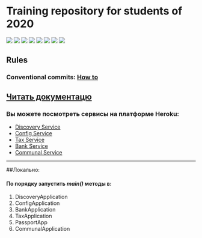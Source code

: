 ﻿
# Training repository for students of 2020

[![][super_linter img]][super_linter]
[![][codacy img]][codacy]
[![][codefactor img]][codefactor]
[![][depshield img]][depshield]
[![][snyk img]][snyk]
[![][dependabot img]][dependabot]
[![][travisci img]][travisci]
[![][sonar img]][sonar]

## Rules

### Conventional commits: [How to](https://www.conventionalcommits.org/en/v1.0.0/)

[super_linter]: https://github.com/marketplace/actions/super-linter
[super_linter img]: https://github.com/kostua16/UNC_2020_MS_TLT/workflows/Lint%20Code%20Base/badge.svg
[codacy]: https://www.codacy.com/gh/kostua16/UNC_2020_MS_TLT/dashboard?utm_source=github.com&amp;utm_medium=referral&amp;utm_content=kostua16/UNC_2020_MS_TLT&amp;utm_campaign=Badge_Grade
[codacy img]: https://app.codacy.com/project/badge/Grade/feaf6ddb9de643f2b4b8afa969775b9a
[codefactor]: https://www.codefactor.io/repository/github/kostua16/unc_2020_ms_tlt
[codefactor img]: https://www.codefactor.io/repository/github/kostua16/unc_2020_ms_tlt/badge
[depshield]: https://depshield.github.io
[depshield img]: https://depshield.sonatype.org/badges/kostua16/UNC_2020_MS_TLT/depshield.svg
[snyk]: https://snyk.io/test/github/kostua16/UNC_2020_MS_TLT?targetFile=pom.xml
[snyk img]: https://snyk.io/test/github/kostua16/UNC_2020_MS_TLT/badge.svg
[dependabot]:https://dependabot.com
[dependabot img]:https://api.dependabot.com/badges/status?host=github&repo=kostua16/UNC_2020_MS_TLT
[travisci]:https://travis-ci.com/kostua16/UNC_2020_MS_TLT
[travisci img]:https://travis-ci.com/kostua16/UNC_2020_MS_TLT.svg?branch=develop
[sonar]:https://sonarcloud.io/dashboard?id=kostua16_UNC_2020_MS_TLT
[sonar img]:https://sonarcloud.io/api/project_badges/measure?project=kostua16_UNC_2020_MS_TLT&metric=alert_status


## [Читать документацю][doc_link]
[doc_link]: https://drive.google.com/file/d/1TWNZE-uM_BkHLkCsursHb-hK7jyvmy8D/view?usp=sharing


### Вы можете посмотреть сервисы на платформе Heroku: ###
+ [Discovery Service][heroku_discovery]
+ [Config Service][heroku_config]
+ [Tax Service][heroku_tax]
+ [Bank Service][heroku_bank]
+ [Communal Service][heroku_communal]

[heroku_discovery]: https://nc-edu-2020-discovery.herokuapp.com/
[heroku_config]: https://nc-edu-2020-config.herokuapp.com/
[heroku_tax]: https://nc-edu-2020-tax.herokuapp.com/
[heroku_bank]: https://nc-edu-2020-bank.herokuapp.com/
[heroku_communal]: https://nc-edu-2020-communal.herokuapp.com/

---
##Локально:
#### По порядку запустить *main()* методы в:
1. DiscoveryApplication
2. ConfigApplication
3. BankApplication
4. TaxApplication
5. PassportApp
6. CommunalApplication